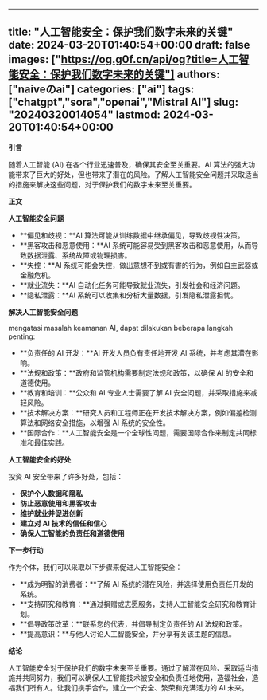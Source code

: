 
---
title: "人工智能安全：保护我们数字未来的关键"
date: 2024-03-20T01:40:54+00:00
draft: false
images: ["https://og.g0f.cn/api/og?title=人工智能安全：保护我们数字未来的关键"]
authors: ["naiveのai"]
categories: ["ai"]
tags: ["chatgpt","sora","openai","Mistral AI"]
slug: "20240320014054"
lastmod: 2024-03-20T01:40:54+00:00
---
**引言**

随着人工智能 (AI) 在各个行业迅速普及，确保其安全至关重要。AI 算法的强大功能带来了巨大的好处，但也带来了潜在的风险。了解人工智能安全问题并采取适当的措施来解决这些问题，对于保护我们的数字未来至关重要。

**正文**

**人工智能安全问题**

* **偏见和歧视：**AI 算法可能从训练数据中继承偏见，导致歧视性决策。
* **黑客攻击和恶意使用：**AI 系统可能容易受到黑客攻击和恶意使用，从而导致数据泄露、系统故障或物理损害。
* **失控：**AI 系统可能会失控，做出意想不到或有害的行为，例如自主武器或金融危机。
* **就业流失：**AI 自动化任务可能导致就业流失，引发社会和经济问题。
* **隐私泄露：**AI 系统可以收集和分析大量数据，引发隐私泄露担忧。

**解决人工智能安全问题**

 mengatasi masalah keamanan AI, dapat dilakukan beberapa langkah penting:

* **负责任的 AI 开发：**AI 开发人员负有责任地开发 AI 系统，并考虑其潜在影响。
* **法规和政策：**政府和监管机构需要制定法规和政策，以确保 AI 的安全和道德使用。
* **教育和培训：**公众和 AI 专业人士需要了解 AI 安全问题，并采取措施来减轻风险。
* **技术解决方案：**研究人员和工程师正在开发技术解决方案，例如偏差检测算法和网络安全措施，以增强 AI 系统的安全性。
* **国际合作：**人工智能安全是一个全球性问题，需要国际合作来制定共同标准和最佳实践。

**人工智能安全的好处**

投资 AI 安全带来了许多好处，包括：

* **保护个人数据和隐私**
* **防止恶意使用和黑客攻击**
* **维护就业并促进创新**
* **建立对 AI 技术的信任和信心**
* **确保人工智能的负责任和道德使用**

**下一步行动**

作为个体，我们可以采取以下步骤来促进人工智能安全：

* **成为明智的消费者：**了解 AI 系统的潜在风险，并选择使用负责任开发的系统。
* **支持研究和教育：**通过捐赠或志愿服务，支持人工智能安全研究和教育计划。
* **倡导政策改革：**联系您的代表，并倡导制定负责任的 AI 法规和政策。
* **提高意识：**与他人讨论人工智能安全，并分享有关该主题的信息。

**结论**

人工智能安全对于保护我们的数字未来至关重要。通过了解潜在风险、采取适当措施并共同努力，我们可以确保人工智能技术被安全和负责任地使用，造福社会，造福我们所有人。让我们携手合作，建立一个安全、繁荣和充满活力的 AI 未来。